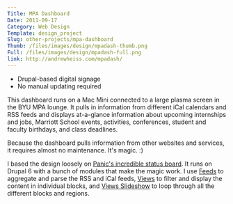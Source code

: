 ```yaml
---
Title: MPA Dashboard
Date: 2011-09-17
Category: Web Design
Template: design_project
Slug: other-projects/mpa-dashboard
Thumb: /files/images/design/mpadash-thumb.png
Full: /files/images/design/mpadash-full.png
link: http://andrewheiss.com/mpadash/
---
```


* Drupal-based digital signage
* No manual updating required

This dashboard runs on a Mac Mini connected to a large plasma screen in the BYU MPA lounge. It pulls in information from different iCal calendars and RSS feeds and displays at-a-glance information about upcoming internships and jobs, Marriott School events, activities, conferences, student and faculty birthdays, and class deadlines.

Because the dashboard pulls information from other websites and services, it requires almost no maintenance. It's magic. :)

I based the design loosely on [Panic's incredible status board](http://www.panic.com/blog/2010/03/the-panic-status-board/). It runs on Drupal 6 with a bunch of modules that make the magic work. I use [Feeds](http://drupal.org/project/feeds) to aggregate and parse the RSS and iCal feeds, [Views](http://drupal.org/project/views) to filter and display the content in individual blocks, and [Views Slideshow](http://drupal.org/project/views_slideshow) to loop through all the different blocks and regions. 
